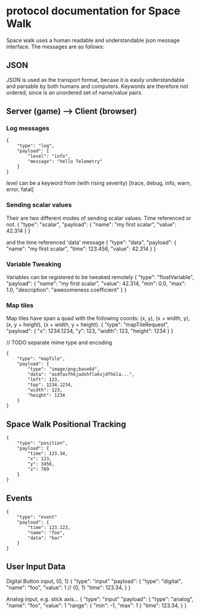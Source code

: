 # protocol documentation for Space Walk
Space walk uses a human readable and understandable json message interface. The messages are as follows:

## JSON
JSON is used as the transport format, becase it is easily understandable and parsable by both humans and computers. Keywords are therefore not ordered, since is an unordered set of name/value pairs.

## Server (game) --> Client (browser)

### Log messages
	{
		"type": "log",
		"payload": {
			"level": "info",
			"message": "hello Telemetry"
		}
	}

*level* can be a keyword from (with rising severity)
	[trace, debug, info, warn, error, fatal]

### Sending scalar values
Their are two different modes of sending scalar values. Time referenced or not.
	{
		"type": "scalar",
		"payload": {
			"name": "my first scalar",
			"value": 42.314
		}
	}

and the time referenced 'data' message
	{
		"type": "data",
		"payload": {
			"name": "my first scalar",
			"time": 123.456,
			"value": 42.314
		}
	}

### Variable Tweaking

Variables can be registered to be tweaked remotely
	{
		"type": "floatVariable",
		"payload": {
			"name": "my first scalar",
			"value": 42.314,
			"min": 0.0,
			"max": 1.0,
			"description": "awesomeness coefficient"
		}
	}


### Map tiles

Map tiles have span a quad with the following coords: (x, y), (x + width, y), (x, y + height), (x + width, y + height).
	{
		"type": "mapTileRequest",
		"payload": {
			"x": 1234.1234,
			"y": 123,
			"width": 123,
			"height": 1234
		}
	}

// TODO separate mime type and encoding

	{
		"type": "mapTile",
		"payload": {
			"type": "image/png;base64",
			"data": "asdfasfhkjadshflaksjdfhkla...",
			"left": 123,
			"top": 1234.1234,
			"width": 123,
			"height": 1234
		}
	}



## Space Walk Positional Tracking
	{
		"type": "position",
		"payload": {
			"time": 123.34,
			"x": 123,
			"y": 3456,
			"z": 789
		}
	}

## Events
	{
		"type": "event"
		"payload": {
			"time": 123.123,
			"name": "foo",
			"data": "bar"
		}
	}


## User Input Data
Digital Button input, {0, 1}
	{
		"type": "input"
		"payload": {
			"type": "digital",
			"name": "foo",
			"value": 1 // {0, 1}
			"time": 123.34,
		}
	}

Analog input, e.g. stick axis...
	{
		"type": "input"
		"payload": {
			"type": "analog",
			"name": "foo",
			"value": 1
			"range": {
				"min": -1,
				"max": 1
			}
			"time": 123.34,
		}
	}
